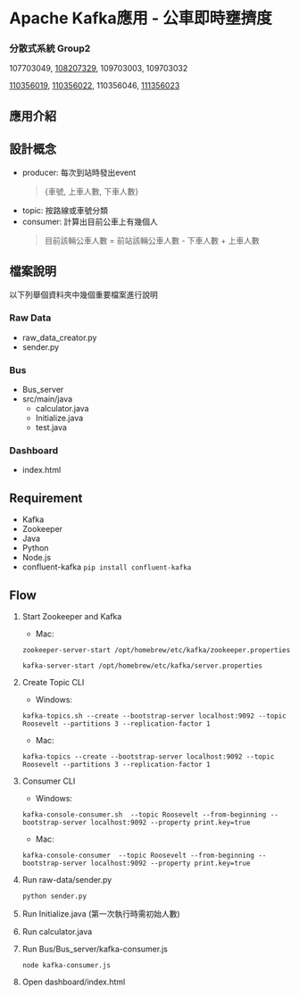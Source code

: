 # Apache Kafka應用 - 公車即時壅擠度

### 分散式系統 Group2

107703049, [108207329](https://github.com/xoxonut), 109703003, 109703032

[110356019](https://github.com/YiChingLLin), [110356022](https://github.com/dabaoku), 110356046, [111356023](https://github.com/106306067)

## 應用介紹

## 設計概念
- producer: 每次到站時發出event
    > {車號, 上車人數, 下車人數}
- topic: 按路線或車號分類
- consumer: 計算出目前公車上有幾個人 
    > 目前該輛公車人數 = 前站該輛公車人數 - 下車人數 + 上車人數

## 檔案說明
以下列舉個資料夾中幾個重要檔案進行說明
### Raw Data
- raw_data_creator.py
- sender.py

### Bus
- Bus_server
- src/main/java
    - calculator.java
    - Initialize.java
    - test.java

### Dashboard
- index.html

## Requirement
- Kafka
- Zookeeper
- Java
- Python
- Node.js
- confluent-kafka `pip install confluent-kafka`

## Flow
1. Start Zookeeper and Kafka
    - Mac: 

    `zookeeper-server-start /opt/homebrew/etc/kafka/zookeeper.properties`

    `kafka-server-start /opt/homebrew/etc/kafka/server.properties`

2. Create Topic CLI
    - Windows: 

    `kafka-topics.sh --create --bootstrap-server localhost:9092 --topic Roosevelt --partitions 3 --replication-factor 1`

    - Mac: 

    `kafka-topics --create --bootstrap-server localhost:9092 --topic Roosevelt --partitions 3 --replication-factor 1`

3. Consumer CLI
    - Windows: 
    
    `kafka-console-consumer.sh  --topic Roosevelt --from-beginning --bootstrap-server localhost:9092 --property print.key=true `

    - Mac: 
    
    `kafka-console-consumer  --topic Roosevelt --from-beginning --bootstrap-server localhost:9092 --property print.key=true `

4. Run raw-data/sender.py

    `python sender.py`

5. Run Initialize.java (第一次執行時需初始人數)
6. Run calculator.java
7. Run Bus/Bus_server/kafka-consumer.js

    `node kafka-consumer.js`

8. Open dashboard/index.html